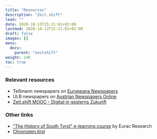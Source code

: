 ```yaml
---
title: "Resources"
description: "Zeit.shift"
lead: ""
date: 2020-10-13T15:21:01+02:00
lastmod: 2020-10-13T15:21:01+02:00
draft: false
images: []
menu:
  docs:
    parent: "zeitshift"
weight: 140
toc: true
---
```


<!--{{< alert icon="💡" text="You can change the commands in the scripts section of `./package.json`." >}}-->

### Relevant resources

- Teßmann newspapers on [Europeana Newspapers](https://www.europeana.eu/en/collections/topic/18-newspapers)
- ULB newspapers on [Austrian Newspapers Online](https://anno.onb.ac.at/)
- [Zeit.shift MOOC - Digital in gesterns Zukunft](https://imoox.at/mooc/local/landingpage/course.php?shortname=zeitshift&lang=en)

### Other links

- ["The History of South Tyrol" e-learning course](https://e-learning.eurac.edu/en/history-of-south-tyrol/#/) by Eurac Research
- [Chronisten.tirol](https://www.chronisten.tirol/)

<!-- - Zeit.shift on [eu-citizen.science](https://eu-citizen.science/project/318)
- Zeit.shift on [Bürger schaffen Wissen](https://www.buergerschaffenwissen.de/projekt/zeitshift-digital-gesterns-zukunft)
- Zeit.shift on [Citizen science portal](https://www.citizen-science.at/en/projects/how-to-list-a-project)
- Zeit.shift on [Citizen science portal](https://www.buergerschaffenwissen.de/)-->



